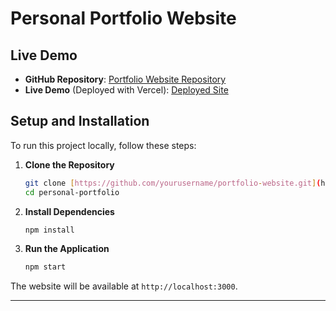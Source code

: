 # Personal Portfolio Website

## Live Demo
- **GitHub Repository**: [Portfolio Website Repository](https://github.com/tAmh29/personal-portfolio.git)
- **Live Demo** (Deployed with Vercel): [Deployed Site](https://personal-portfolio-seven-sigma-41.vercel.app/)

## Setup and Installation

To run this project locally, follow these steps:

1. **Clone the Repository**
   ```bash
   git clone [https://github.com/yourusername/portfolio-website.git](https://github.com/tAmh29/personal-portfolio.git)
   cd personal-portfolio
   ```

2. **Install Dependencies**
   ```bash
   npm install
   ```

3. **Run the Application**
   ```bash
   npm start
   ```

The website will be available at `http://localhost:3000`.

---
